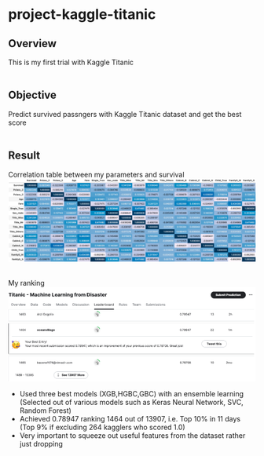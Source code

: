# project-kaggle-titanic

## Overview<br>
  This is my first trial with Kaggle Titanic<br>
<br>
## Objective<br>
  Predict survived passngers with Kaggle Titanic dataset and get the best score<br>
<br>
## Result<br>
Correlation table between my parameters and survival<br>
![table 1](/assets/table_1.png)<br>
 <br>

My ranking<br>
![ranking](/assets/ranking.png)<br>
  * Used three best models (XGB,HGBC,GBC) with an ensemble learning (Selected out of various models such as Keras Neural Network, SVC, Random Forest)<br>
  * Achieved 0.78947 ranking 1464 out of 13907, i.e. Top 10% in 11 days (Top 9% if excluding 264 kagglers who scored 1.0) 
  * Very important to squeeze out useful features from the dataset rather just dropping<br>
<br>
